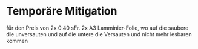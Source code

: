 # Temporäre Mitigation

für den Preis von 2x 0.40 sFr. 2x A3 Lamminier-Folie, wo auf die saubere die unversauten und auf die untere die Versauten und nicht mehr lesbaren kommen



